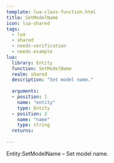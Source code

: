 ```yaml
---
template: lua-class-function.html
title: SetModelName
icon: lua-shared
tags:
  - lua
  - shared
  - needs-verification
  - needs-example
lua:
  library: Entity
  function: SetModelName
  realm: shared
  description: "Set model name."
  
  arguments:
  - position: 1
    name: "entity"
    type: Entity
  - position: 2
    name: "name"
    type: string
  returns:
    
---
```


<div class="lua__search__keywords">
Entity:SetModelName &#x2013; Set model name.
</div>
